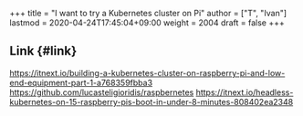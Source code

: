 +++
title = "I want to try a Kubernetes cluster on Pi"
author = ["T", "Ivan"]
lastmod = 2020-04-24T17:45:04+09:00
weight = 2004
draft = false
+++

## Link {#link}

<https://itnext.io/building-a-kubernetes-cluster-on-raspberry-pi-and-low-end-equipment-part-1-a768359fbba3>
<https://github.com/lucasteligioridis/raspbernetes>
<https://itnext.io/headless-kubernetes-on-15-raspberry-pis-boot-in-under-8-minutes-808402ea2348>
